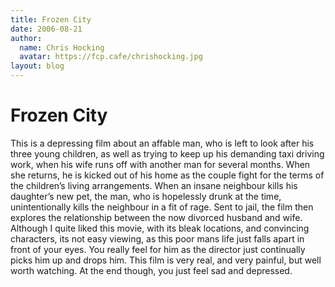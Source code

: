 ```yaml
---
title: Frozen City
date: 2006-08-21
author:
  name: Chris Hocking
  avatar: https://fcp.cafe/chrishocking.jpg
layout: blog
---
```

# Frozen City

This is a depressing film about an affable man, who is left to look after his three young children, as well as trying to keep up his demanding taxi driving work, when his wife runs off with another man for several months. When she returns, he is kicked out of his home as the couple fight for the terms of the children’s living arrangements. When an insane neighbour kills his daughter’s new pet, the man, who is hopelessly drunk at the time, unintentionally kills the neighbour in a fit of rage. Sent to jail, the film then explores the relationship between the now divorced husband and wife. Although I quite liked this movie, with its bleak locations, and convincing characters, its not easy viewing, as this poor mans life just falls apart in front of your eyes. You really feel for him as the director just continually picks him up and drops him. This film is very real, and very painful, but well worth watching. At the end though, you just feel sad and depressed.
